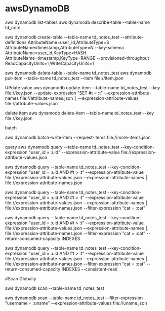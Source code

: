# awsDynamoDB
aws dynamodb list-tables
aws dynamodb describe-table --table-name td_note

aws dynamodb create-table --table-name td_notes_test --attribute-definitions AttributeName=user_id,AttributeType=S AttributeName=timestamp,AttributeType=N --key-schema AttributeName=user_id,KeyType=HASH AttributeName=timestamp,KeyType=RANGE --provisioned-throughput ReadCapacityUnits=1,WriteCapacityUnits=1

aws dynamodb delete-table --table-name td_notes_test
aws dynamodb put-item --table-name td_notes_test --item file://item.json


UPdate value
aws dynamodb update-item --table-name td_notes_test --key file://key.json --update-expression "SET #t = :t" --expression-attribute-names file://attribute-names.json
                              │  --expression-attribute-values file://attribute-values.json

delete item
aws dynamodb delete-item --table-name td_notes_test --key file://key.json

batch

aws dynamodb batch-write-item --request-items file://more-items.json

query
aws dynamodb query --table-name td_notes_test --key-condition-expression "user_id = :uid" --expression-attribute-value file://expression-attribute-values.json

aws dynamodb query --table-name td_notes_test --key-condition-expression "user_id = :uid AND #t > :t" --expression-attribute-value file://expression-attribute-values.json --expression-attribute-names
                              │  file://expression-attribute-names.json

aws dynamodb query --table-name td_notes_test --key-condition-expression "user_id = :uid AND #t > :t" --expression-attribute-value file://expression-attribute-values.json --expression-attribute-names
                              │  file://expression-attribute-names.json --filter-expression "cat = :cat"


aws dynamodb query --table-name td_notes_test --key-condition-expression "user_id = :uid AND #t > :t" --expression-attribute-value file://expression-attribute-values.json --expression-attribute-names
                              │  file://expression-attribute-names.json --filter-expression "cat = :cat" --return-consumed-capacity INDEXES


aws dynamodb query --table-name td_notes_test --key-condition-expression "user_id = :uid AND #t > :t" --expression-attribute-value file://expression-attribute-values.json --expression-attribute-names
                              │  file://expression-attribute-names.json --filter-expression "cat = :cat" --return-consumed-capacity INDEXES --consistent-read



#Scan Globally

aws dynamodb scan --table-name td_notes_test

aws dynamodb scan --table-name td_notes_test --filter-expression "username = :uname" --expression-attribute-values file://uname.json




